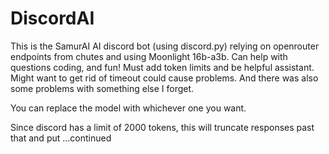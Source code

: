 # DiscordAI
This is the SamurAI AI discord bot (using discord.py) relying on openrouter endpoints from chutes and using Moonlight 16b-a3b. Can help with questions coding, and fun! Must add token limits and be helpful assistant.
Might want to get rid of timeout could cause problems. And there was also some problems with something else I forget.

You can replace the model with whichever one you want.

Since discord has a limit of 2000 tokens, this will truncate responses past that and put ...continued
